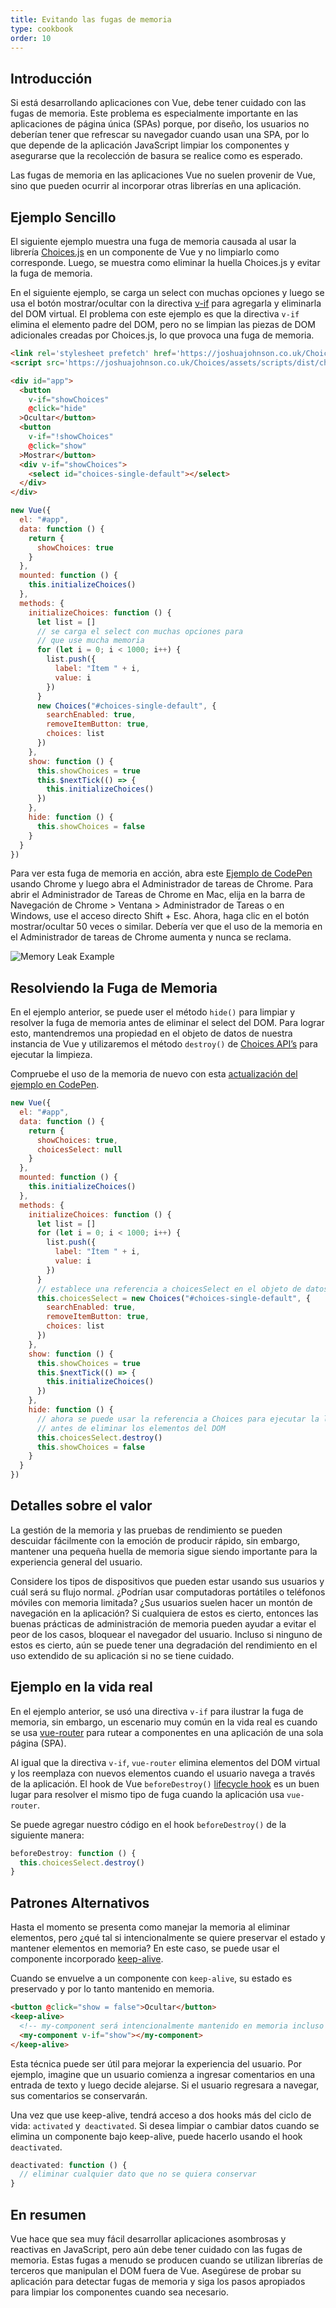 ```yaml
---
title: Evitando las fugas de memoria
type: cookbook
order: 10
---
```


## Introducción

Si está desarrollando aplicaciones con Vue, debe tener cuidado con las fugas de memoria. Este problema es especialmente importante en las aplicaciones de página única (SPAs) porque, por diseño, los usuarios no deberían tener que refrescar su navegador cuando usan una SPA, por lo que depende de la aplicación JavaScript limpiar los componentes y asegurarse que la recolección de basura se realice como es esperado.

Las fugas de memoria en las aplicaciones Vue no suelen provenir de Vue, sino que pueden ocurrir al incorporar otras librerías en una aplicación.

## Ejemplo Sencillo

El siguiente ejemplo muestra una fuga de memoria causada al usar la librería [Choices.js](https://github.com/jshjohnson/Choices) en un componente de Vue y no limpiarlo como corresponde. Luego, se muestra como eliminar la huella Choices.js y evitar la fuga de memoria.

En el siguiente ejemplo, se carga un select con muchas opciones y luego se usa el botón mostrar/ocultar con la directiva [v-if](/v2/guide/conditional.html) para agregarla y eliminarla del DOM virtual. El problema con este ejemplo es que la directiva `v-if` elimina el elemento padre del DOM, pero no se limpian las piezas de DOM adicionales creadas por Choices.js, lo que provoca una fuga de memoria.

```html
<link rel='stylesheet prefetch' href='https://joshuajohnson.co.uk/Choices/assets/styles/css/choices.min.css?version=3.0.3'>
<script src='https://joshuajohnson.co.uk/Choices/assets/scripts/dist/choices.min.js?version=3.0.3'></script>

<div id="app">
  <button
    v-if="showChoices"
    @click="hide"
  >Ocultar</button>
  <button
    v-if="!showChoices"
    @click="show"
  >Mostrar</button>
  <div v-if="showChoices">
    <select id="choices-single-default"></select>
  </div>
</div>
```

```js
new Vue({
  el: "#app",
  data: function () {
    return {
      showChoices: true
    }
  },
  mounted: function () {
    this.initializeChoices()
  },
  methods: {
    initializeChoices: function () {
      let list = []
      // se carga el select con muchas opciones para
      // que use mucha memoria
      for (let i = 0; i < 1000; i++) {
        list.push({
          label: "Ítem " + i,
          value: i
        })
      }
      new Choices("#choices-single-default", {
        searchEnabled: true,
        removeItemButton: true,
        choices: list
      })
    },
    show: function () {
      this.showChoices = true
      this.$nextTick(() => {
        this.initializeChoices()
      })
    },
    hide: function () {
      this.showChoices = false
    }
  }
})
```

Para ver esta fuga de memoria en acción, abra este [Ejemplo de CodePen](https://codepen.io/freeman-g/pen/qobpxo) usando Chrome y luego abra el Administrador de tareas de Chrome. Para abrir el Administrador de Tareas de Chrome en Mac, elija en la barra de Navegación de Chrome > Ventana > Administrador de Tareas o en Windows, use el acceso directo Shift + Esc. Ahora, haga clic en el botón mostrar/ocultar 50 veces o similar. Debería ver que el uso de la memoria en el Administrador de tareas de Chrome aumenta y nunca se reclama.

![Memory Leak Example](/images/memory-leak-example.png)

## Resolviendo la Fuga de Memoria

En el ejemplo anterior, se puede user el método `hide()` para limpiar y resolver la fuga de memoria antes de eliminar el select del DOM. Para lograr esto, mantendremos una propiedad en el objeto de datos de nuestra instancia de Vue y utilizaremos el método `destroy()` de [Choices API’s](https://github.com/jshjohnson/Choices) para ejecutar la limpieza.

Compruebe el uso de la memoria de nuevo con esta [actualización del ejemplo en CodePen](https://codepen.io/freeman-g/pen/mxWMor).

```js
new Vue({
  el: "#app",
  data: function () {
    return {
      showChoices: true,
      choicesSelect: null
    }
  },
  mounted: function () {
    this.initializeChoices()
  },
  methods: {
    initializeChoices: function () {
      let list = []
      for (let i = 0; i < 1000; i++) {
        list.push({
          label: "Ítem " + i,
          value: i
        })
      }
      // establece una referencia a choicesSelect en el objeto de datos de nuestra instancia de Vue
      this.choicesSelect = new Choices("#choices-single-default", {
        searchEnabled: true,
        removeItemButton: true,
        choices: list
      })
    },
    show: function () {
      this.showChoices = true
      this.$nextTick(() => {
        this.initializeChoices()
      })
    },
    hide: function () {
      // ahora se puede usar la referencia a Choices para ejecutar la limpieza
      // antes de eliminar los elementos del DOM
      this.choicesSelect.destroy()
      this.showChoices = false
    }
  }
})
```

## Detalles sobre el valor

La gestión de la memoria y las pruebas de rendimiento se pueden descuidar fácilmente con la emoción de producir rápido, sin embargo, mantener una pequeña huella de memoria sigue siendo importante para la experiencia general del usuario.

Considere los tipos de dispositivos que pueden estar usando sus usuarios y cuál será su flujo normal. ¿Podrían usar computadoras portátiles o teléfonos móviles con memoria limitada? ¿Sus usuarios suelen hacer un montón de navegación en la aplicación? Si cualquiera de estos es cierto, entonces las buenas prácticas de administración de memoria pueden ayudar a evitar el peor de los casos, bloquear el navegador del usuario. Incluso si ninguno de estos es cierto, aún se puede tener una degradación del rendimiento en el uso extendido de su aplicación si no se tiene cuidado.

## Ejemplo en la vida real

En el ejemplo anterior, se usó una directiva `v-if` para ilustrar la fuga de memoria, sin embargo, un escenario muy común en la vida real es cuando se usa [vue-router](https://router.vuejs.org/en/) para rutear a componentes en una aplicación de una sola página (SPA).

Al igual que la directiva `v-if`, `vue-router` elimina elementos del DOM virtual y los reemplaza con nuevos elementos cuando el usuario navega a través de la aplicación. El hook de Vue `beforeDestroy()` [lifecycle hook](/v2/guide/instance.html#Lifecycle-Diagram) es un buen lugar para resolver el mismo tipo de fuga cuando la aplicación usa `vue-router`.

Se puede agregar nuestro código en el hook `beforeDestroy()` de la siguiente manera:

```js
beforeDestroy: function () {
  this.choicesSelect.destroy()
}
```

## Patrones Alternativos

Hasta el momento se presenta como manejar la memoria al eliminar elementos, pero ¿qué tal si intencionalmente se quiere preservar el estado y mantener elementos en memoria? En este caso, se puede usar el componente incorporado [keep-alive](/v2/api/#keep-alive).

Cuando se envuelve a un componente con `keep-alive`, su estado es preservado y por lo tanto mantenido en memoria.

```html
<button @click="show = false">Ocultar</button>
<keep-alive>
  <!-- my-component será intencionalmente mantenido en memoria incluso cuando sea removido -->
  <my-component v-if="show"></my-component>
</keep-alive>
```

Esta técnica puede ser útil para mejorar la experiencia del usuario. Por ejemplo, imagine que un usuario comienza a ingresar comentarios en una entrada de texto y luego decide alejarse. Si el usuario regresara a navegar, sus comentarios se conservarán.

Una vez que use keep-alive, tendrá acceso a dos hooks más del ciclo de vida: `activated` y` deactivated`. Si desea limpiar o cambiar datos cuando se elimina un componente bajo keep-alive, puede hacerlo usando el hook  `deactivated`.

```js
deactivated: function () {
  // eliminar cualquier dato que no se quiera conservar
}
```

## En resumen

Vue hace que sea muy fácil desarrollar aplicaciones asombrosas y reactivas en JavaScript, pero aún debe tener cuidado con las fugas de memoria. Estas fugas a menudo se producen cuando se utilizan librerías de terceros que manipulan el DOM fuera de Vue. Asegúrese de probar su aplicación para detectar fugas de memoria y siga los pasos apropiados para limpiar los componentes cuando sea necesario.
